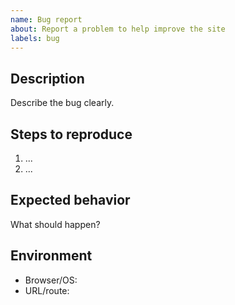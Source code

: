 ```yaml
---
name: Bug report
about: Report a problem to help improve the site
labels: bug
---
```


## Description

Describe the bug clearly.

## Steps to reproduce

1. ...
2. ...

## Expected behavior

What should happen?

## Environment

- Browser/OS:
- URL/route:
